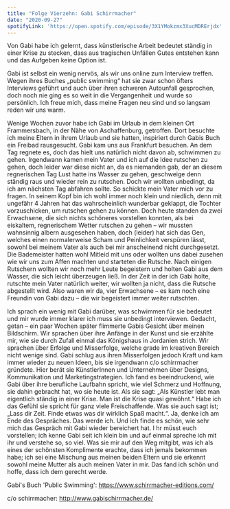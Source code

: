 ```yaml
---
title: "Folge Vierzehn: Gabi Schirrmacher"
date: "2020-09-27"
spotifyLink: 'https://open.spotify.com/episode/3X1YMokzmx3XucMDRErjdx'
---
```

Von Gabi habe ich gelernt, dass künstlerische Arbeit bedeutet ständig in einer Krise zu stecken, dass aus tragischen Unfällen Gutes entstehen kann und das Aufgeben keine Option ist. 

Gabi ist selbst ein wenig nervös, als wir uns online zum Interview treffen. Wegen ihres Buches „public swimming“ hat sie zwar schon öfters Interviews geführt und auch über ihren schweren Autounfall gesprochen, doch noch nie ging es so weit in die Vergangenheit und wurde so persönlich. 
Ich freue mich, dass meine Fragen neu sind und so langsam reden wir uns warm. 

Wenige Wochen zuvor habe ich Gabi im Urlaub in dem kleinen Ort Frammersbach, in der Nähe von Aschaffenburg, getroffen. Dort besuchte ich meine Eltern in ihrem Urlaub und sie hatten, inspiriert durch Gabis Buch ein Freibad rausgesucht. 
Gabi kam uns aus Frankfurt besuchen. An dem Tag regnete es, doch das hielt uns natürlich nicht davon ab, schwimmen zu gehen. 
Irgendwann kamen mein Vater und ich auf die Idee rutschen zu gehen, doch leider war diese nicht an, da es niemanden gab, der an diesem regnerischen Tag Lust hatte ins Wasser zu gehen, geschweige denn ständig raus und wieder rein zu rutschen.
Doch wir wollten unbedingt, da ich am nächsten Tag abfahren sollte. So schickte mein Vater mich vor zu fragen. In seinem Kopf bin ich wohl immer noch klein und niedlich, denn mit ungefähr 4 Jahren hat das wahrscheinlich wunderbar geklappt, die Tochter vorzuschicken, um rutschen gehen zu können. 
Doch heute standen da zwei Erwachsene, die sich nichts schöneres vorstellen konnten, als bei eiskaltem, regnerischem Wetter rutschen zu gehen – wir mussten wahnsinnig albern ausgesehen haben, doch (leider) hat sich das Gen, welches einen normalerweise Scham und Peinlichkeit verspüren lässt, sowohl bei meinem Vater als auch bei mir anscheinend nicht durchgesetzt. 
Die Bademeister hatten wohl Mitleid mit uns oder wollten uns dabei zusehen wie wir uns zum Affen machten und starteten die Rutsche. Nach einigen Rutschern wollten wir noch mehr Leute begeistern und holten Gabi aus dem Wasser, die sich leicht überzeugen ließ. 
In der Zeit in der ich Gabi holte, rutschte mein Vater natürlich weiter, wir wollten ja nicht, dass die Rutsche abgestellt wird. Also waren wir da, vier Erwachsene – es kam noch eine Freundin von Gabi dazu – die wir begeistert immer weiter rutschten. 

Ich sprach ein wenig mit Gabi darüber, was schwimmen für sie bedeutet und mir wurde immer klarer ich muss sie unbedingt interviewen. 
Gedacht, getan – ein paar Wochen später flimmerte Gabis Gesicht über meinen Bildschirm. Wir sprachen über ihre Anfänge in der Kunst und sie erzählte mir, wie sie durch Zufall einmal das Königshaus in Jordanien strich. 
Wir sprachen über Erfolge und Misserfolge, welche grade im kreativen Bereich nicht wenige sind. Gabi schlug aus ihren Misserfolgen jedoch Kraft und kam immer wieder zu neuen Ideen, bis sie irgendwann c/o schirrmacher gründete. 
Hier berät sie KünstlerInnen und Unternehmen über Designs, Kommunikation und Marketingstrategien. Ich fand es beeindruckend, wie Gabi über ihre berufliche Laufbahn spricht, wie viel Schmerz und Hoffnung, sie dahin gebracht hat, wo sie heute ist. 
Als sie sagt: „Als Künstler lebt man eigentlich ständig in einer Krise. Man ist die Krise quasi gewöhnt.“ Habe ich das Gefühl sie spricht für ganz viele Freischaffende. 
Was sie auch sagt ist; „Lass dir Zeit. Finde etwas was dir wirklich Spaß macht.“. Ja, denke ich am Ende des Gespräches. Das werde ich. Und ich finde es schön, wie sehr mich das Gespräch mit Gabi wieder bereichert hat. I
hr müsst euch vorstellen; ich kenne Gabi seit ich klein bin und auf einmal spreche ich mit ihr und verstehe so, so viel. 
Was sie mir auf den Weg mitgibt, was ich als eines der schönsten Komplimente erachte, dass ich jemals bekommen habe; ich sei eine Mischung aus meinen beiden Eltern und sie erkennt sowohl meine Mutter als auch meinen Vater in mir. Das fand ich schön und hoffe, dass ich dem gerecht werde.  

Gabi's Buch 'Public Swimming': https://www.schirrmacher-editions.com/

c/o schirrmacher: http://www.gabischirrmacher.de/
